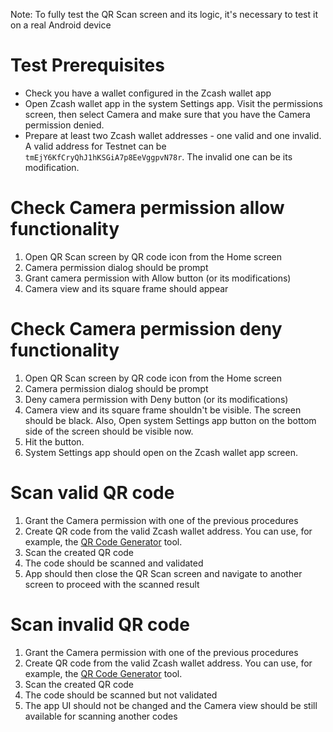 Note: To fully test the QR Scan screen and its logic, it's necessary to test it on a real Android device

# Test Prerequisites
- Check you have a wallet configured in the Zcash wallet app
- Open Zcash wallet app in the system Settings app. Visit the permissions screen, then select Camera and make sure that you have the Camera permission denied.
- Prepare at least two Zcash wallet addresses - one valid and one invalid. A valid address for Testnet can be `tmEjY6KfCryQhJ1hKSGiA7p8EeVggpvN78r`. The invalid one can be its modification.

# Check Camera permission allow functionality
1. Open QR Scan screen by QR code icon from the Home screen
2. Camera permission dialog should be prompt
3. Grant camera permission with Allow button (or its modifications)
4. Camera view and its square frame should appear

# Check Camera permission deny functionality
1. Open QR Scan screen by QR code icon from the Home screen
2. Camera permission dialog should be prompt
3. Deny camera permission with Deny button (or its modifications)
4. Camera view and its square frame shouldn't be visible. The screen should be black. Also, Open system Settings app button on the bottom side of the screen should be visible now.
5. Hit the button.
6. System Settings app should open on the Zcash wallet app screen.

# Scan valid QR code
1. Grant the Camera permission with one of the previous procedures
2. Create QR code from the valid Zcash wallet address. You can use, for example, the [QR Code Generator](https://www.qr-code-generator.com/) tool.
3. Scan the created QR code
4. The code should be scanned and validated
5. App should then close the QR Scan screen and navigate to another screen to proceed with the scanned result

# Scan invalid QR code
1. Grant the Camera permission with one of the previous procedures
2. Create QR code from the valid Zcash wallet address. You can use, for example, the [QR Code Generator](https://www.qr-code-generator.com/) tool.
3. Scan the created QR code
4. The code should be scanned but not validated
5. The app UI should not be changed and the Camera view should be still available for scanning another codes